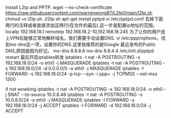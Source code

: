 Install L2tp and PPTP.
wget --no-check-certificate https://raw.githubusercontent.com/warrenwong87/L2tp1/main/l2tp.sh
chmod +x l2tp.sh
./l2tp.sh
apt-get install pptpd
vi /etc/pptpd.conf
去掉下面两行的注释或者直接添加这两行(在文件的最后).这一步是配置ip地址的范围。
localip 192.168.18.1
remoteip 192.168.18.2-10,192.168.18.245
为了让你的用户连上VPN后能够正常地解析域名，我们需要手动设置DNS. vi /etc/ppp/options，找到ms-dns这一项，设置你的DNS.这里我推荐的是Google 最近发布的Public DNS,原因是因为好记。
ms-dns 8.8.8.8
ms-dns 8.8.4.4
/etc/init.d/pptpd restart
最后开启iptables转发
iptables -t nat -A POSTROUTING -s 192.168.18.0/24 -o eth0 -j MASQUERADE
iptables -t nat -A POSTROUTING -s 192.168.18.0/24 -d 0.0.0.0/0 -o eth0 -j MASQUERADE
iptables -I FORWARD -s 192.168.18.0/24 -p tcp --syn -i ppp+ -j TCPMSS --set-mss 1300

if not wowking
iptables -t nat -A POSTROUTING -s 192.168.18.0/24 -o eth0 -j SNAT --to-source 10.0.8.46
iptables -t nat -A POSTROUTING -s 10.0.8.0/24 -o eth0 -j MASQUERADE
iptables -I FORWARD -s 192.168.18.0/24 -j ACCEPT
iptables -I FORWARD -d 192.168.18.0/24 -j ACCEPT
